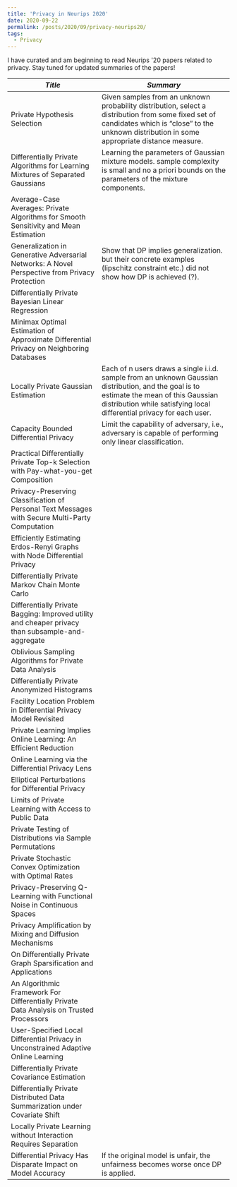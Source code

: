 ```yaml
---
title: 'Privacy in Neurips 2020'
date: 2020-09-22
permalink: /posts/2020/09/privacy-neurips20/
tags:
  - Privacy
---
```


I have curated and am beginning to read Neurips '20 papers related to privacy. Stay tuned for updated summaries of the papers!  

|*Title*  |*Summary*  |
|---|---|
|Private Hypothesis Selection|  Given samples from an unknown probability distribution, select a distribution from some fixed set of candidates which is “close” to the unknown distribution in some appropriate distance measure. |
|Differentially Private Algorithms for Learning Mixtures of Separated Gaussians   |Learning the parameters of Gaussian mixture models. sample complexity is small and no a priori bounds on the parameters of the mixture components.|
|Average-Case Averages: Private Algorithms for Smooth Sensitivity and Mean Estimation||
|Generalization in Generative Adversarial Networks: A Novel Perspective from Privacy Protection|Show that DP implies generalization. but their concrete examples (lipschitz constraint etc.) did not show how DP is achieved (?).|
|Differentially Private Bayesian Linear Regression||
|Minimax Optimal Estimation of Approximate Differential Privacy on Neighboring Databases||
|Locally Private Gaussian Estimation|Each of n users draws a single i.i.d. sample from an unknown Gaussian distribution, and the goal is to estimate the mean of this Gaussian distribution while satisfying local differential privacy for each user.|
|Capacity Bounded Differential Privacy|Limit the capability of adversary, i.e., adversary is capable of performing only linear classification.|
|Practical Differentially Private Top-k Selection with Pay-what-you-get Composition||
|Privacy-Preserving Classification of Personal Text Messages with Secure Multi-Party Computation||
|Efficiently Estimating Erdos-Renyi Graphs with Node Differential Privacy||
|Differentially Private Markov Chain Monte Carlo||
|Differentially Private Bagging: Improved utility and cheaper privacy than subsample-and-aggregate ||
|Oblivious Sampling Algorithms for Private Data Analysis||
|Differentially Private Anonymized Histograms||
|Facility Location Problem in Differential Privacy Model Revisited||
|Private Learning Implies Online Learning: An Efficient Reduction||
|Online Learning via the Differential Privacy Lens||
|Elliptical Perturbations for Differential Privacy||
|Limits of Private Learning with Access to Public Data||
|Private Testing of Distributions via Sample Permutations||
|Private Stochastic Convex Optimization with Optimal Rates||
|Privacy-Preserving Q-Learning with Functional Noise in Continuous Spaces||
|Privacy Amplification by Mixing and Diffusion Mechanisms||
|On Differentially Private Graph Sparsification and Applications||
|An Algorithmic Framework For Differentially Private Data Analysis on Trusted Processors||
|User-Specified Local Differential Privacy in Unconstrained Adaptive Online Learning||
|Differentially Private Covariance Estimation||
|Differentially Private Distributed Data Summarization under Covariate Shift||
|Locally Private Learning without Interaction Requires Separation||
|Differential Privacy Has Disparate Impact on Model Accuracy|If the original model is unfair, the unfairness becomes worse once DP is applied.|